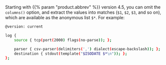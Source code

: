 Starting with {{% param "product.abbrev" %}} version 4.5, you can omit the `columns()` option, and extract the values into matches (`$1`, `$2`, `$3`, and so on), which are available as the anonymous list `$*`. For example:

```sh
@version: current

log {
    source { tcp(port(2000) flags(no-parse)); };

    parser { csv-parser(delimiters(',') dialect(escape-backslash)); };
    destination { stdout(template("$ISODATE $*\n")); };
};
```
